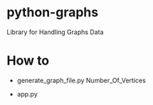 # python-graphs

Library for Handling Graphs Data

# How to

* generate_graph_file.py Number_Of_Vertices

* app.py 
